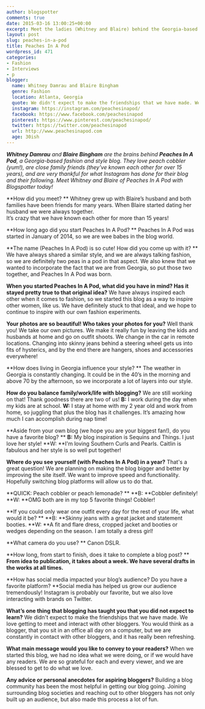```yaml
---
author: blogspotter
comments: true
date: 2015-03-16 13:00:25+00:00
excerpt: Meet the ladies (Whitney and Blaire) behind the Georgia-based oh-so-southern fashion and style blog.
layout: post
slug: peaches-in-a-pod
title: Peaches In A Pod
wordpress_id: 471
categories:
- Fashion
- Interviews
- p
blogger:
  name: Whitney Damrau and Blaire Bingham
  genre: Fashion
  location: Atlanta, Georgia
  quote: We didn't expect to make the friendships that we have made. We love getting to meet and interact with other bloggers.
  instagram: https://instagram.com/peachesinapod/
  facebook: https://www.facebook.com/peachesinapod
  pinterest: https://www.pinterest.com/peachesinapod/
  twitter: https://twitter.com/peachesinapod
  url: http://www.peachesinapod.com
  age: 30ish
---
```


_**Whitney Damrau** and **Blaire Bingham** are the brains behind **Peaches In A Pod**, a Georgia-based fashion and style blog. They love peach cobbler (yum!), are close family friends (they've known each other for over 15 years), and are very thankful for what Instagram has done for their blog and their following. Meet Whitney and Blaire of Peaches In A Pod with Blogspotter today!_



**How did you meet? **
Whitney grew up with Blaire’s husband and both families have been friends for many years. When Blaire started dating her husband we were always together.  
It’s crazy that we have known each other for more than 15 years!

**How long ago did you start Peaches In A Pod? **
Peaches In A Pod was started in January of 2014, so we are wee babes in the blog world.

**The name (Peaches In A Pod) is so cute! How did you come up with it? **
We have always shared a similar style, and we are always talking fashion, so we are definitely two peas in a pod in that aspect.  We also knew that we wanted to incorporate the fact that we are from Georgia, so put those two together, and Peaches In A Pod was born.

**When you started Peaches In A Pod, what did you have in mind? Has it stayed pretty true to that original idea?**
We have always inspired each other when it comes to fashion, so we started this blog as a way to inspire other women, like us. We have definitely stuck to that ideal, and we hope to continue to inspire with our own fashion experiments.

**Your photos are so beautiful! Who takes your photos for you?**
Well thank you! We take our own pictures. We make it really fun by leaving the kids and husbands at home and go on outfit shoots. We change in the car in remote locations. Changing into skinny jeans behind a steering wheel gets us into fits of hysterics, and by the end there are hangers, shoes and accessories everywhere!

**How does living in Georgia influence your style? **
The weather in Georgia is constantly changing. It could be in the 40’s in the morning and above 70 by the afternoon, so we incorporate a lot of layers into our style.  

**How do you balance family/work/life with blogging?**
We are still working on that! Thank goodness there are two of us!
**B:** I work during the day when my kids are at school.
**W:** I stay at home with my 2 year old and work from home, so juggling that plus the blog has it challenges. It’s amazing how much I can accomplish during nap time!

**Aside from your own blog (we hope you are your biggest fan!), do you have a favorite blog? **
**B:** My blog inspiration is Sequins and Things. I just love her style!  **W: **I'm loving Southern Curls and Pearls. Caitlin is fabulous and her style is so well put together!

**Where do you see yourself (with Peaches In A Pod) in a year?**
That's a great question! We are planning on making the blog bigger and better by improving the site itself. We want to improve speed and functionality. Hopefully switching blog platforms will allow us to do that.

**QUICK: Peach cobbler or peach lemonade? **
**B: **Cobbler definitely!
**W: **OMG both are in my top 5 favorite things! Cobbler!

**If you could only wear one outfit every day for the rest of your life, what would it be? **
**B: **Skinny jeans with a great jacket and statement booties.
**W: **A fit and flare dress, cropped jacket and booties or wedges depending on the season. I am totally a dress girl!

**What camera do you use? **
Canon DSLR.

**How long, from start to finish, does it take to complete a blog post? **
**From idea to publication, it takes about a week.  We have several drafts in the works at all times.**

**How has social media impacted your blog’s audience? Do you have a favorite platform? **Social media has helped us grow our audience tremendously!  Instagram is probably our favorite, but we also love interacting with brands on Twitter.

**What’s one thing that blogging has taught you that you did not expect to learn?**
We didn't expect to make the friendships that we have made. We love getting to meet and interact with other bloggers. You would think as a blogger, that you sit in an office all day on a computer, but we are constantly in contact with other bloggers, and it has really been refreshing.

**What main message would you like to convey to your readers?**
When we started this blog, we had no idea what we were doing, or if we would have any readers. We are so grateful for each and every viewer, and we are blessed to get to do what we love.

**Any advice or personal anecdotes for aspiring bloggers?**
Building a blog community has been the most helpful in getting our blog going.  Joining surrounding blog societies and reaching out to other bloggers has not only built up an audience, but also made this process a lot of fun.
